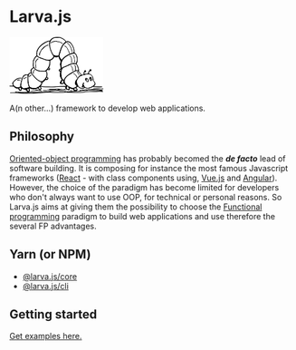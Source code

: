# Larva.js

<img height="100px" src="./docs/larva.js-logo.png">

A(n other...) framework to develop web applications.

## Philosophy

[Oriented-object programming](https://en.wikipedia.org/wiki/Object-oriented_programming) has probably becomed the **_de facto_** lead of software building. It is composing for instance the most famous Javascript frameworks ([React](https://reactjs.org) - with class components using, [Vue.js](https://vuejs.org/) and [Angular](https://angular.io)). However, the choice of the paradigm has become limited for developers who don't always want to use OOP, for technical or personal reasons. So Larva.js aims at giving them the possibility to choose the [Functional programming](https://en.wikipedia.org/wiki/Functional_programming) paradigm to build web applications and use therefore the several FP advantages.

## Yarn (or NPM)

- [@larva.js/core](https://classic.yarnpkg.com/en/package/@larva.js/core)
- [@larva.js/cli](https://classic.yarnpkg.com/en/package/@larva.js/cli)

## Getting started

[Get examples here.](https://github.com/yannickdebree/larva.js/tree/master/integrations)
